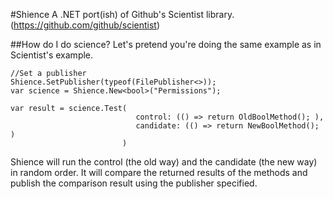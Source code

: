 ﻿#Shience
A .NET port(ish) of Github's Scientist library. (https://github.com/github/scientist)

##How do I do science?
Let's pretend you're doing the same example as in Scientist's example.

    //Set a publisher
    Shience.SetPublisher(typeof(FilePublisher<>));
    var science = Shience.New<bool>("Permissions");
    
    var result = science.Test(
                                control: (() => return OldBoolMethod(); ), 
                                candidate: (() => return NewBoolMethod(); )
                             )
                             
Shience will run the control (the old way) and the candidate (the new way) in random order. It will compare the returned results of the methods and publish the comparison result using the publisher specified. 